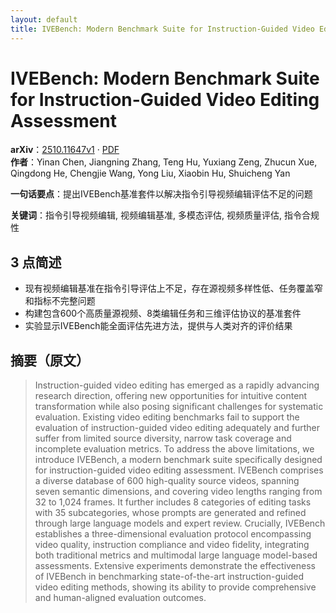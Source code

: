 ```yaml
---
layout: default
title: IVEBench: Modern Benchmark Suite for Instruction-Guided Video Editing Assessment
---
```


# IVEBench: Modern Benchmark Suite for Instruction-Guided Video Editing Assessment
**arXiv**：[2510.11647v1](https://arxiv.org/abs/2510.11647) · [PDF](https://arxiv.org/pdf/2510.11647.pdf)  
**作者**：Yinan Chen, Jiangning Zhang, Teng Hu, Yuxiang Zeng, Zhucun Xue, Qingdong He, Chengjie Wang, Yong Liu, Xiaobin Hu, Shuicheng Yan  

**一句话要点**：提出IVEBench基准套件以解决指令引导视频编辑评估不足的问题

**关键词**：指令引导视频编辑, 视频编辑基准, 多模态评估, 视频质量评估, 指令合规性

## 3 点简述
- 现有视频编辑基准在指令引导评估上不足，存在源视频多样性低、任务覆盖窄和指标不完整问题
- 构建包含600个高质量源视频、8类编辑任务和三维评估协议的基准套件
- 实验显示IVEBench能全面评估先进方法，提供与人类对齐的评价结果

## 摘要（原文）

> Instruction-guided video editing has emerged as a rapidly advancing research
> direction, offering new opportunities for intuitive content transformation
> while also posing significant challenges for systematic evaluation. Existing
> video editing benchmarks fail to support the evaluation of instruction-guided
> video editing adequately and further suffer from limited source diversity,
> narrow task coverage and incomplete evaluation metrics. To address the above
> limitations, we introduce IVEBench, a modern benchmark suite specifically
> designed for instruction-guided video editing assessment. IVEBench comprises a
> diverse database of 600 high-quality source videos, spanning seven semantic
> dimensions, and covering video lengths ranging from 32 to 1,024 frames. It
> further includes 8 categories of editing tasks with 35 subcategories, whose
> prompts are generated and refined through large language models and expert
> review. Crucially, IVEBench establishes a three-dimensional evaluation protocol
> encompassing video quality, instruction compliance and video fidelity,
> integrating both traditional metrics and multimodal large language model-based
> assessments. Extensive experiments demonstrate the effectiveness of IVEBench in
> benchmarking state-of-the-art instruction-guided video editing methods, showing
> its ability to provide comprehensive and human-aligned evaluation outcomes.

